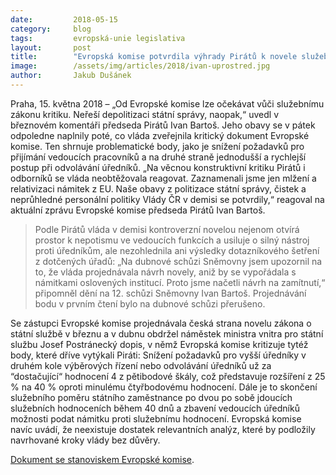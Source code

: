 ```yaml
---
date:         2018-05-15
category:     blog
tags:         evropská-unie legislativa
layout:       post
title:        "Evropská komise potvrdila výhrady Pirátů k novele služebního zákona"
image:        /assets/img/articles/2018/ivan-uprostred.jpg
author:       Jakub Dušánek
---
```


  
Praha, 15. května 2018 – „Od Evropské komise lze očekávat vůči služebnímu zákonu kritiku. Neřeší depolitizaci státní správy, naopak,“ uvedl v březnovém komentáři předseda Pirátů Ivan Bartoš. Jeho obavy se v pátek odpoledne naplnily poté, co vláda zveřejnila kritický dokument Evropské komise. Ten shrnuje problematické body, jako je snížení požadavků pro přijímání vedoucích pracovníků a na druhé straně jednodušší a rychlejší postup při odvolávání úředníků. „Na věcnou konstruktivní kritiku Pirátů i odborníků se vláda neobtěžovala reagovat. Zaznamenali jsme jen mlžení a relativizaci námitek z EU. Naše obavy z politizace státní správy, čistek a neprůhledné personální politiky Vlády ČR v demisi se potvrdily,“ reagoval na aktuální zprávu Evropské komise předseda Pirátů Ivan Bartoš.
 
> Podle Pirátů vláda v demisi kontroverzní novelou nejenom otvírá prostor k nepotismu ve vedoucích funkcích a usiluje o silný nástroj proti úředníkům, ale nezohlednila ani výsledky dotazníkového šetření z dotčených úřadů: „Na dubnové schůzi Sněmovny jsem upozornil na to, že vláda projednávala návrh novely, aniž by se vypořádala s námitkami oslovených institucí. Proto jsme načetli návrh na zamítnutí,“ připomněl dění na 12. schůzi Sněmovny Ivan Bartoš. Projednávání bodu v prvním čtení bylo na dubnové schůzi přerušeno.
 
Se zástupci Evropské komise projednávala česká strana novelu zákona o státní službě v březnu a v dubnu obdržel náměstek ministra vnitra pro státní službu Josef Postránecký dopis, v němž Evropská komise kritizuje tytéž body, které dříve vytýkali Piráti: Snížení požadavků pro vyšší úředníky v druhém kole výběrových řízení nebo odvolávání úředníků už za “dostačující“ hodnocení 4 z pětibodové škály, což představuje rozšíření z 25 % na 40 % oproti minulému čtyřbodovému hodnocení. Dále je to skončení služebního poměru státního zaměstnance po dvou po sobě jdoucích služebních hodnoceních během 40 dnů a zbavení vedoucích úředníků možnosti podat námitku proti služebnímu hodnocení. Evropská komise navíc uvádí, že neexistuje dostatek relevantních analýz, které by podložily navrhované kroky vlády bez důvěry.
 
[Dokument se stanoviskem Evropské komise](https://www.pirati.cz/assets/pdf/informace-novela-zakona-o-statni-sluzbe.pdf).

